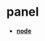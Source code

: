<!-- generated by markdown-notes-tree -->

# panel

<!-- optional markdown-notes-tree directory description starts here -->

<!-- optional markdown-notes-tree directory description ends here -->

- [**node**](node)
